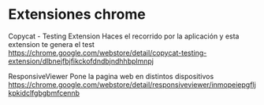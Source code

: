 # Extensiones chrome

Copycat - Testing Extension
Haces el recorrido por la aplicación y esta extension te genera el test 
https://chrome.google.com/webstore/detail/copycat-testing-extension/dlbnejfbjfikckofdndbjndhhbplmnpj

ResponsiveViewer
Pone la pagina web en distintos dispositivos 
https://chrome.google.com/webstore/detail/responsiveviewer/inmopeiepgfljkpkidclfgbgbmfcennb
